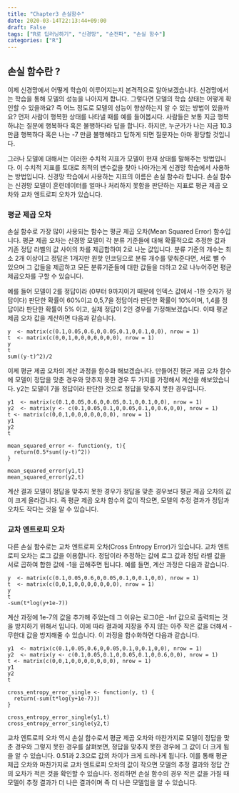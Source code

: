 ```yaml
---
title: "Chapter3 손실함수"
date: 2020-03-14T22:13:44+09:00
draft: False
tags: ["R로 딥러닝하기", "신경망", "순전파", "손실 함수"]
categories: ["R"]
---
```


## 손실 함수란 ?

이제 신경망에서 어떻게 학습이 이루어지는지 본격적으로 알아보겠습니다. 신경망에서는 학습을 통해 모델의 성능을 나아지게 합니다. 그렇다면 모델의 학습 상태는 어떻게 확인할 수 있을까요? 즉 어느 정도로 모델의 성능이 향상하는지 알 수 있는 방법이 있을까요? 먼저 사람이 행복한 상태를 나타낼 때를 예를 들어봅시다. 사람들은 보통 지금 행복하냐는 질문에 행복하다 혹은 불행하다라 답을 합니다. 하지만, 누군가가 나는 지금 10.3 만큼 행복하다 혹은 나는 -7 만큼 불행해라고 답하게 되면 질문자는 아마 황당할 것입니다.

그러나 모델에 대해서는 이러한 수치적 지표가 모델이 현재 상태를 말해주는 방법입니다. 이 수치적 지표를 토대로 최적의 변수값을 찾아 나아가는게 신경망 학습에서 사용하는 방법입니다. 신경망 학습에서 사용하는 지표의 이름은 손실 함수라 합니다. 손실 함수는 신경망 모델이 훈련데이터를 얼마나 처리하지 못함을 판단하는 지표로 평균 제곱 오차와 교차 엔트로피 오차가 있습니다.

### 평균 제곱 오차

손실 함수로 가장 많이 사용되는 함수는 평균 제곱 오차(Mean Squared Error) 함수입니다. 평균 제곱 오차는 신경망 모델이 각 분류 기준들에 대해 확률적으로 추정한 값과 기존 정답 라벨의 값 사이의 차를 제곱합하여 2로 나눈 값입니다. 분류 기준의 개수는 최소 2개 이상이고 정답은 1개지만 원핫 인코딩으로 분류 개수를 맞춰준다면, 서로 뺄 수 있으며 그 값들을 제곱하고 모든 분류기준들에 대한 값들을 더하고 2로 나누어주면 평균제곱오차를 구할 수 있습니다.

예를 들어 모델이 2를 정답이라 (0부터 9까지이기 때문에 인덱스 값에서 -1한 숫자가 정답이다) 판단한 확률이 60%이고 0,5,7을 정답이라 판단한 확률이 10%이며, 1,4를 정답이라 판단한 확률이 5% 이고, 실제 정답이 2인 경우를 가정해보겠습니다. 이때 평균 제곱 오차 값을 계산하면 다음과 같습니다.

```{r}
y  <- matrix(c(0.1,0.05,0.6,0,0.05,0.1,0,0.1,0,0), nrow = 1)
t  <- matrix(c(0,0,1,0,0,0,0,0,0,0), nrow = 1)
y
t
sum((y-t)^2)/2
```

이제 평균 제곱 오차의 계산 과정을 함수화 해보겠습니다. 만들어진 평균 제곱 오차 함수에 모델이 정답을 맞춘 경우와 맞추지 못한 경우 두 가지를 가정해서 계산을 해보았습니다. y2는 모델이 7을 정답이라 판단한 것으로 정답을 맞추지 못한 경우입니다.

```{r}
y1  <- matrix(c(0.1,0.05,0.6,0,0.05,0.1,0,0.1,0,0), nrow = 1)
y2  <- matrix(y <- c(0.1,0.05,0.1,0,0.05,0.1,0,0.6,0,0), nrow = 1)
t <- matrix(c(0,0,1,0,0,0,0,0,0,0), nrow = 1)
y1
y2
t

mean_squared_error <- function(y, t){
  return(0.5*sum((y-t)^2))
}

mean_squared_error(y1,t)
mean_squared_error(y2,t)
```

계산 결과 모델이 정답을 맞추지 못한 경우가 정답을 맞춘 경우보다 평균 제곱 오차의 값이 크게 올라갑니다. 즉 평균 제곱 오차 함수의 값이 작으면, 모델의 추정 결과가 정답과 오차도 작다는 것을 알 수 있습니다.

### 교차 엔트로피 오차

다른 손실 함수로는 교차 엔트로피 오차(Cross Entropy Error)가 있습니다. 교차 엔트로피 오차는 로그 값을 이용합니다. 정답이라 추정하는 값에 로그 값과 정답 라벨 값을 서로 곱하여 합한 값에 -1을 곱해주면 됩니다. 예를 들면, 계산 과정은 다음과 같습니다.

```{r}
y  <- matrix(c(0.1,0.05,0.6,0,0.05,0.1,0,0.1,0,0), nrow = 1)
t  <- matrix(c(0,0,1,0,0,0,0,0,0,0), nrow = 1)
y
t
-sum(t*log(y+1e-7))
```

계산 과정에 1e-7의 값을 추가해 주었는데 그 이유는 로그0은 -Inf 값으로 출력되는 것을 방지하기 위해서 입니다. 이에 따라 결과에 지장을 주지 않는 아주 작은 값을 더해서 -무한대 값을 방지해줄 수 있습니다. 이 과정을 함수화하면 다음과 같습니다.

```{r}
y1  <- matrix(c(0.1,0.05,0.6,0,0.05,0.1,0,0.1,0,0), nrow = 1)
y2  <- matrix(y <- c(0.1,0.05,0.1,0,0.05,0.1,0,0.6,0,0), nrow = 1)
t <- matrix(c(0,0,1,0,0,0,0,0,0,0), nrow = 1)
y1
y2
t

cross_entropy_error_single <- function(y, t) {
  return(-sum(t*log(y+1e-7)))
}

cross_entropy_error_single(y1,t)
cross_entropy_error_single(y2,t)
```

교차 엔트로피 오차 역시 손실 함수로서 평균 제곱 오차와 마찬가지로 모델이 정답을 맞춘 경우와 그렇지 못한 경우를 살펴보면, 정답을 맞추지 못한 경우에 그 값이 더 크게 됨을 알 수 있습니다. 0.51과 2.3으로 값의 차이가 크게 드러나게 됩니다. 이를 통해 평균 제곱 오차와 마찬가지로 교차 엔트로피 오차의 값이 작으면 모델의 추정 결과와 정답 간의 오차가 적은 것을 확인할 수 있습니다. 정리하면 손실 함수의 경우 작은 값을 가질 때 모델이 추정 결과가 더 나은 결과이며 즉 더 나은 모델임을 알 수 있습니다.  
